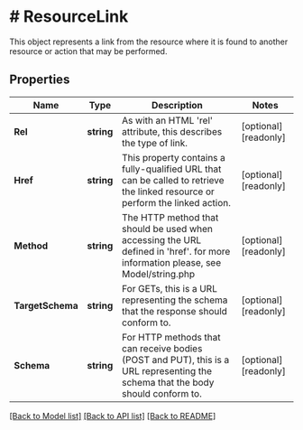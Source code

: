 # # ResourceLink
This object represents a link from the resource where it is found to another resource or action that may be performed.

## Properties 


Name | Type | Description | Notes
------------ | ------------- | ------------- | -------------
**Rel**| **string** | As with an HTML &#39;rel&#39; attribute, this describes the type of link.  | [optional] [readonly]
**Href**| **string** | This property contains a fully-qualified URL that can be called to retrieve the linked resource or perform the linked action.  | [optional] [readonly]
**Method**| **string** | The HTTP method that should be used when accessing the URL defined in &#39;href&#39;. for more information please, see Model/string.php  | [optional] [readonly]
**TargetSchema**| **string** | For GETs, this is a URL representing the schema that the response should conform to.  | [optional] [readonly]
**Schema**| **string** | For HTTP methods that can receive bodies (POST and PUT), this is a URL representing the schema that the body should conform to.  | [optional] [readonly]


[[Back to Model list]](../../README.md#models) [[Back to API list]](../../README.md#endpoints) [[Back to README]](../../README.md)

